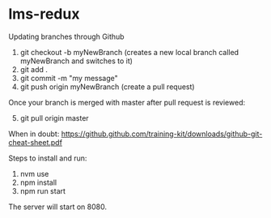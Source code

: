 # lms-redux

Updating branches through Github

1.  git checkout -b myNewBranch (creates a new local branch called myNewBranch and switches to it)
2.  git add .
3.  git commit -m "my message"
4.  git push origin myNewBranch (create a pull request)

Once your branch is merged with master after pull request is reviewed:

5. git pull origin master

When in doubt: https://github.github.com/training-kit/downloads/github-git-cheat-sheet.pdf

Steps to install and run:

1. nvm use
2. npm install
3. npm run start

The server will start on 8080.

